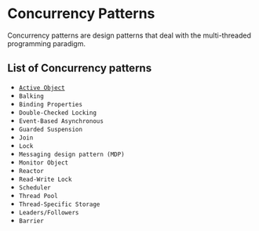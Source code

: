 Concurrency Patterns
====================

Concurrency patterns are design patterns that deal with the multi-threaded programming paradigm.

List of Concurrency patterns
----------------------------

* [`Active Object`](activeobject)
* `Balking`
* `Binding Properties`
* `Double-Checked Locking`
* `Event-Based Asynchronous`
* `Guarded Suspension`
* `Join`
* `Lock`
* `Messaging design pattern (MDP)`
* `Monitor Object`
* `Reactor`
* `Read-Write Lock`
* `Scheduler`
* `Thread Pool`
* `Thread-Specific Storage`
* `Leaders/Followers`
* `Barrier`